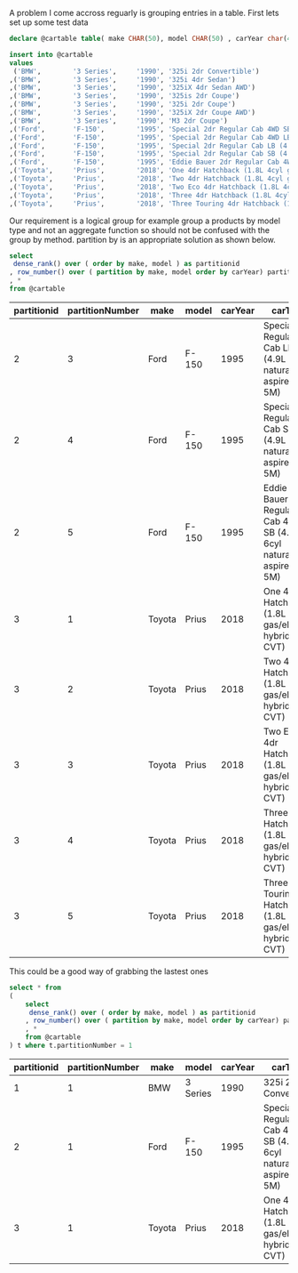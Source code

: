 A problem I come accross reguarly is grouping entries in a table. 
First lets set up some test data
```sql
declare @cartable table( make CHAR(50), model CHAR(50) , carYear char(4), carTrim char(200) )

insert into @cartable
values 
 ('BMW',        '3 Series',	    '1990',	'325i 2dr Convertible')
,('BMW',        '3 Series',	    '1990',	'325i 4dr Sedan')
,('BMW',        '3 Series',	    '1990',	'325iX 4dr Sedan AWD')
,('BMW',        '3 Series',	    '1990',	'325is 2dr Coupe')
,('BMW',        '3 Series',	    '1990',	'325i 2dr Coupe')
,('BMW',        '3 Series',	    '1990',	'325iX 2dr Coupe AWD')
,('BMW',        '3 Series',	    '1990',	'M3 2dr Coupe')
,('Ford',	    'F-150',	    '1995',	'Special 2dr Regular Cab 4WD SB (4.9L 6cyl naturally aspired 5M)')
,('Ford',	    'F-150',	    '1995',	'Special 2dr Regular Cab 4WD LB (4.9L 6cyl naturally aspired 5M)')
,('Ford',	    'F-150',	    '1995',	'Special 2dr Regular Cab LB (4.9L 6cyl naturally aspired 5M)')
,('Ford',	    'F-150',	    '1995',	'Special 2dr Regular Cab SB (4.9L 6cyl naturally aspired 5M)')
,('Ford',	    'F-150',	    '1995',	'Eddie Bauer 2dr Regular Cab 4WD SB (4.9L 6cyl naturally aspired 5M)')
,('Toyota',	    'Prius',	    '2018',	'One 4dr Hatchback (1.8L 4cyl gas/electric hybrid CVT)')
,('Toyota',	    'Prius',	    '2018',	'Two 4dr Hatchback (1.8L 4cyl gas/electric hybrid CVT)')
,('Toyota',	    'Prius',	    '2018',	'Two Eco 4dr Hatchback (1.8L 4cyl gas/electric hybrid CVT)')
,('Toyota',	    'Prius',	    '2018',	'Three 4dr Hatchback (1.8L 4cyl gas/electric hybrid CVT)')
,('Toyota',	    'Prius',	    '2018',	'Three Touring 4dr Hatchback (1.8L 4cyl gas/electric hybrid CVT)')
```
Our requirement is a logical group for example group a products 
by model type and not an aggregate function so should not be confused with the group by method. partition by is an 
appropriate solution as shown below. 
```sql
select 
 dense_rank() over ( order by make, model ) as partitionid
, row_number() over ( partition by make, model order by carYear) partitionNumber
, *
from @cartable

```

|partitionid|partitionNumber|make|model|carYear|carTrim|
|-----------|---------------|----|-----|-------|-------|
|2|3|Ford                                              |F-150                                             |1995|Special 2dr Regular Cab LB (4.9L 6cyl naturally aspired 5M)                                                                                                                                             |
|2|4|Ford                                              |F-150                                             |1995|Special 2dr Regular Cab SB (4.9L 6cyl naturally aspired 5M)                                                                                                                                             |
|2|5|Ford                                              |F-150                                             |1995|Eddie Bauer 2dr Regular Cab 4WD SB (4.9L 6cyl naturally aspired 5M)                                                                                                                                     |
|3|1|Toyota                                            |Prius                                             |2018|One 4dr Hatchback (1.8L 4cyl gas/electric hybrid CVT)                                                                                                                                                   |
|3|2|Toyota                                            |Prius                                             |2018|Two 4dr Hatchback (1.8L 4cyl gas/electric hybrid CVT)                                                                                                                                                   |
|3|3|Toyota                                            |Prius                                             |2018|Two Eco 4dr Hatchback (1.8L 4cyl gas/electric hybrid CVT)                                                                                                                                               |
|3|4|Toyota                                            |Prius                                             |2018|Three 4dr Hatchback (1.8L 4cyl gas/electric hybrid CVT)                                                                                                                                                 |
|3|5|Toyota                                            |Prius                                             |2018|Three Touring 4dr Hatchback (1.8L 4cyl gas/electric hybrid CVT)                                                                                                                                         |



This could be a good way of grabbing the lastest ones

```sql
select * from 
(
	select 
	 dense_rank() over ( order by make, model ) as partitionid
	, row_number() over ( partition by make, model order by carYear) partitionNumber
	, *
	from @cartable
) t where t.partitionNumber = 1
```

|partitionid|partitionNumber|make|model|carYear|carTrim|
|-----------|---------------|----|-----|-------|-------|
|1|1|BMW                                               |3 Series                                          |1990|325i 2dr Convertible                                                                                                                                                                                    |
|2|1|Ford                                              |F-150                                             |1995|Special 2dr Regular Cab 4WD SB (4.9L 6cyl naturally aspired 5M)                                                                                                                                         |
|3|1|Toyota                                            |Prius                                             |2018|One 4dr Hatchback (1.8L 4cyl gas/electric hybrid CVT)                                                                                                                                                   |
